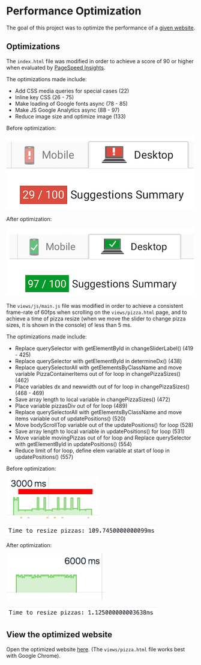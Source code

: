 # Performance Optimization 
The goal of this project was to optimize the performance of a [given website](https://github.com/udacity/frontend-nanodegree-mobile-portfolio). 

## Optimizations
The `index.html` file was modified in order to achieve a score of 90 or higher 
when evaluated by [PageSpeed Insights](https://developers.google.com/speed/pagespeed/insights/).

The optimizations made include:
- Add CSS media queries for special cases (22)
- Inline key CSS (26 - 75)
- Make loading of Google fonts async (78 - 85)
- Make JS Google Analytics async (88 - 97)
- Reduce image size and optimize image (133) 

Before optimization: 

![Alt text](/img/PSBefore.png?raw=true "Optional Title")

After optimization: 

![Alt text](/img/PSAfter.png?raw=true "Optional Title")

The `views/js/main.js` file was modified in order to achieve a consistent frame-rate
of 60fps when scrolling on the `views/pizza.html` page, and to achieve a time of pizza
resize (when we move the slider to change pizza sizes, it is shown in the console)
of less than 5 ms.

The optimizations made include: 
- Replace querySelector with getElementById in changeSliderLabel() (419 - 425)
- Replace querySelector with getElementById in determineDx() (438)
- Replace querySelectorAll with getElementsByClassName and move variable 
  PizzaContainerItems out of for loop in changePizzaSizes() (462)
- Place variables dx and newwidth out of for loop in changePizzaSizes() 
  (468 - 469)
- Save array length to local variable in changePizzaSizes() (472)
- Place variable pizzasDiv out of for loop (489)
- Replace querySelectorAll with getElementsByClassName and move items 
  variable out of updatePositions() (520)
- Move bodyScrollTop variable out of the updatePositions() for loop (528)
- Save array length to local variable in updatePositions() for loop (531)
- Move variable movingPizzas out of for loop and Replace querySelector with
  getElementById in updatePositions() (554)
- Reduce limit of for loop, define elem variable at start of loop in 
  updatePositions() (557)

Before optimization: 

![Alt text](/img/FPSBefore.png?raw=true "Optional Title")

![Alt text](/img/resizeBefore.png?raw=true "Optional Title")

After optimization: 

![Alt text](/img/FPSAfter.png?raw=true "Optional Title")

![Alt text](/img/resizeAfter.png?raw=true "Optional Title")

## View the optimized website
Open the optimized website [here](https://miguelamartinez.github.io/performance-optimization/). (The `views/pizza.html` file works best with Google Chrome).
